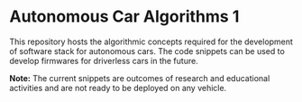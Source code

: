 # Autonomous Car Algorithms 1
 
This repository hosts the algorithmic concepts required for the development of software stack for autonomous cars. The code snippets can be used to develop firmwares for driverless cars in the future.

<b>Note:</b> The current snippets are outcomes of research and educational activities and are not ready to be deployed on any vehicle.
